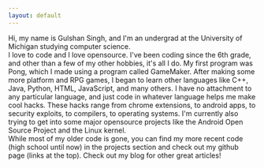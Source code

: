 ```yaml
---
layout: default
---
```

Hi, my name is Gulshan Singh, and I'm an undergrad at the University of Michigan studying computer science.
<br>
I love to code and I love opensource. I've been coding since the 6th grade, and other than a few of my other hobbies, it's all I do. My first program was Pong, which I made using a program called GameMaker. After making some more platform and RPG games, I began to learn other languages like C++, Java, Python, HTML, JavaScript, and many others. I have no attachment to any particular language, and just code in whatever language helps me make cool hacks. These hacks range from chrome extensions, to android apps, to security exploits, to compilers, to operating systems. I'm currently also trying to get into some major opensource projects like the Android Open Source Project and the Linux kernel.
<br>
While most of my older code is gone, you can find my more recent code (high school until now) in the projects section and check out my github page (links at the top). Check out my blog for other great articles!
